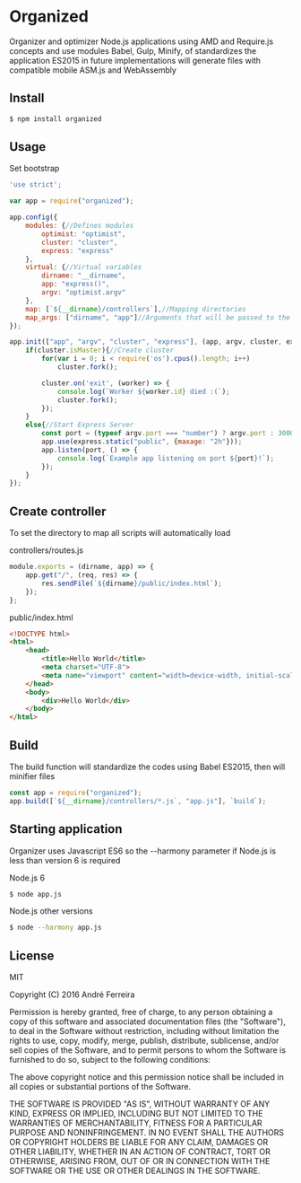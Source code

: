 # Organized

Organizer and optimizer Node.js applications using AMD and Require.js concepts and use modules Babel, Gulp, Minify, of standardizes the application ES2015 in future implementations will generate files with compatible mobile ASM.js and WebAssembly

## Install

```bash
$ npm install organized
```

## Usage

Set bootstrap

```js
'use strict';

var app = require("organized");

app.config({
    modules: {//Defines modules
        optimist: "optimist",
        cluster: "cluster",
        express: "express"
    },
    virtual: {//Virtual variables
        dirname: "__dirname",
        app: "express()",
        argv: "optimist.argv"
    },
    map: [`${__dirname}/controllers`],//Mapping directories
    map_args: ["dirname", "app"]//Arguments that will be passed to the scripts
});

app.init(["app", "argv", "cluster", "express"], (app, argv, cluster, express) => {
    if(cluster.isMaster){//Create cluster
        for(var i = 0; i < require('os').cpus().length; i++)
            cluster.fork();

        cluster.on('exit', (worker) => {
            console.log(`Worker ${worker.id} died :(`);
            cluster.fork();
        });
    }
    else{//Start Express Server
        const port = (typeof argv.port === "number") ? argv.port : 3000;
        app.use(express.static("public", {maxage: "2h"}));
        app.listen(port, () => {
            console.log(`Example app listening on port ${port}!`);
        });
    }
});
```

## Create controller

To set the directory to map all scripts will automatically load

controllers/routes.js
```js
module.exports = (dirname, app) => {
    app.get("/", (req, res) => { 
        res.sendFile(`${dirname}/public/index.html`); 
    });
};
```

public/index.html
```html
<!DOCTYPE html>
<html>
    <head>
        <title>Hello World</title>
        <meta charset="UTF-8">
        <meta name="viewport" content="width=device-width, initial-scale=1.0">
    </head>
    <body>
        <div>Hello World</div>
    </body>
</html>
```

## Build

The build function will standardize the codes using Babel ES2015, then will minifier files

```js
const app = require("organized");
app.build([`${__dirname}/controllers/*.js`, "app.js"], `build`);
```

## Starting application

Organizer uses Javascript ES6 so the --harmony parameter if Node.js is less than version 6 is required

Node.js 6
```bash
$ node app.js
```

Node.js other versions
```bash
$ node --harmony app.js
```

## License

  MIT
  
  Copyright (C) 2016 André Ferreira

  Permission is hereby granted, free of charge, to any person obtaining a copy of this software and associated documentation files (the "Software"), to deal in the Software without restriction, including without limitation the rights to use, copy, modify, merge, publish, distribute, sublicense, and/or sell copies of the Software, and to permit persons to whom the Software is furnished to do so, subject to the following conditions:

  The above copyright notice and this permission notice shall be included in all copies or substantial portions of the Software.

  THE SOFTWARE IS PROVIDED "AS IS", WITHOUT WARRANTY OF ANY KIND, EXPRESS OR IMPLIED, INCLUDING BUT NOT LIMITED TO THE WARRANTIES OF MERCHANTABILITY, FITNESS FOR A PARTICULAR PURPOSE AND NONINFRINGEMENT. IN NO EVENT SHALL THE AUTHORS OR COPYRIGHT HOLDERS BE LIABLE FOR ANY CLAIM, DAMAGES OR OTHER LIABILITY, WHETHER IN AN ACTION OF CONTRACT, TORT OR OTHERWISE, ARISING FROM, OUT OF OR IN CONNECTION WITH THE SOFTWARE OR THE USE OR OTHER DEALINGS IN THE SOFTWARE.